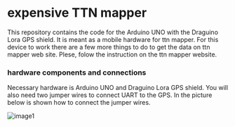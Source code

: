 # expensive TTN mapper

This repository contains the code for the Arduino UNO with the Draguino Lora GPS shield. It is meant as a mobile hardware for ttn mapper.
For this device to work there are a few more things to do to get the data on ttn mapper web site. Plese, folow the instruction on the ttn mapper website.

### hardware components and connections
Necessary hardware is Arduino UNO and Draguino Lora GPS shield. You will also need two jumper wires to connect UART to the GPS. In the picture below is shown how to connect the jumper wires.

![image1](https://github.com/VojislavM/draguino-ttn-mapper/edit/master/pics/GPS_Shield_with_Lora_BEE.jpg)
